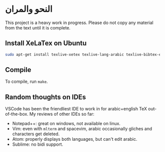# النحو والمران

This project is a heavy work in progress. Please do not copy any material from the text until it is complete.

## Install XeLaTex on Ubuntu

```bash
sudo apt-get install texlive-xetex texlive-lang-arabic texlive-bibtex-extra biber texlive-fonts-extra
```

## Compile

To compile, run `make`.

## Random thoughts on IDEs

VSCode has been the friendliest IDE to work in for arabic+english TeX out-of-the-box. My reviews of other IDEs so far:

- Notepad++: great on windows, not available on linux.
- Vim: even with `mlterm` and spacevim, arabic occasionally gliches and characters get deleted.
- Atom: properly displays both languages, but can't edit arabic.
- Sublime: no bidi support.
